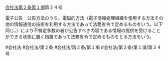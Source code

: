 [会社法第２条第１項](会社法＿＿＿＿第２条第１項)第３４号

電子公告　公告方法のうち、電磁的方法（電子情報処理組織を使用する方法その他の情報通信の技術を利用する方法であって法務省令で定めるものをいう。以下同じ。）により不特定多数の者が公告すべき内容である情報の提供を受けることができる状態に置く措置であって法務省令で定めるものをとる方法をいう。


#会社法
#会社法/第２条
#会社法/第２条/第１項
#会社法/第２条/第１項/第３４号

